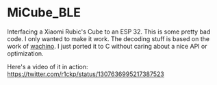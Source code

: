 # MiCube_BLE

Interfacing a Xiaomi Rubic's Cube to an ESP 32. This is some pretty bad code. I only wanted to make it work.
The decoding stuff is based on the work of [wachino](https://github.com/wachino/xiaomi-mi-smart-rubik-cube).
I just ported it to C without caring about a nice API or optimization.

Here's a video of it in action: https://twitter.com/r1ckp/status/1307636995217387523
